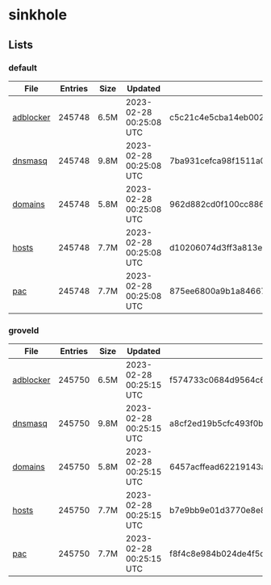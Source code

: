 # sinkhole

## Lists

### default

|File|Entries|Size|Updated|Hash|
|-|-|-|-|-|
|[adblocker](https://raw.githubusercontent.com/groveld/sinkhole/lists/default/adblocker.txt)|245748|6.5M|2023-02-28 00:25:08 UTC|c5c21c4e5cba14eb00265d2490b2007a629f5e99088c363410d813802c866204|
|[dnsmasq](https://raw.githubusercontent.com/groveld/sinkhole/lists/default/dnsmasq.txt)|245748|9.8M|2023-02-28 00:25:08 UTC|7ba931cefca98f1511a0b8af745038c37bf843d91df31da82eafcc4fa34c7c1c|
|[domains](https://raw.githubusercontent.com/groveld/sinkhole/lists/default/domains.txt)|245748|5.8M|2023-02-28 00:25:08 UTC|962d882cd0f100cc886013508aaeb489293e7f4b8d87578ab865f1d2da96d0bc|
|[hosts](https://raw.githubusercontent.com/groveld/sinkhole/lists/default/hosts.txt)|245748|7.7M|2023-02-28 00:25:08 UTC|d10206074d3ff3a813e7675b4d9679d53db63bebac3bc02888bba8172a4232cd|
|[pac](https://raw.githubusercontent.com/groveld/sinkhole/lists/default/pac.txt)|245748|7.7M|2023-02-28 00:25:08 UTC|875ee6800a9b1a846676076bd3ac7d17284b12aeb6ea7f87848ff6258d0f881f|

### groveld

|File|Entries|Size|Updated|Hash|
|-|-|-|-|-|
|[adblocker](https://raw.githubusercontent.com/groveld/sinkhole/lists/groveld/adblocker.txt)|245750|6.5M|2023-02-28 00:25:15 UTC|f574733c0684d9564c604064276a688a160a00dd864eeac4afb27681a7bbbba3|
|[dnsmasq](https://raw.githubusercontent.com/groveld/sinkhole/lists/groveld/dnsmasq.txt)|245750|9.8M|2023-02-28 00:25:15 UTC|a8cf2ed19b5cfc493f0b8d6ed9cbc5f3c3bebcea50fbe4f7c246966ab686cc34|
|[domains](https://raw.githubusercontent.com/groveld/sinkhole/lists/groveld/domains.txt)|245750|5.8M|2023-02-28 00:25:15 UTC|6457acffead62219143a3e85a6004d39afccbe8b837a00d4cbfae98c37dc307c|
|[hosts](https://raw.githubusercontent.com/groveld/sinkhole/lists/groveld/hosts.txt)|245750|7.7M|2023-02-28 00:25:15 UTC|b7e9bb9e01d3770e8e82658f2409cdc2ca112ddd779688300bdf7e96ba5b8749|
|[pac](https://raw.githubusercontent.com/groveld/sinkhole/lists/groveld/pac.txt)|245750|7.7M|2023-02-28 00:25:15 UTC|f8f4c8e984b024de4f5d5f2e6bbe3d91f6dbfc9748fb80e8c3ffa48a1777dadc|

